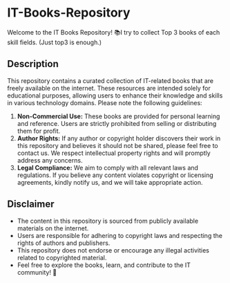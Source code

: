 # IT-Books-Repository
Welcome to the IT Books Repository! 📚I try to collect Top 3 books of each skill fields. (Just top3 is enough.)
## Description
This repository contains a curated collection of IT-related books that are freely available on the internet. These resources are intended solely for educational purposes, allowing users to enhance their knowledge and skills in various technology domains. Please note the following guidelines:

1. **Non-Commercial Use:** These books are provided for personal learning and reference. Users are strictly prohibited from selling or distributing them for profit.
1. **Author Rights:** If any author or copyright holder discovers their work in this repository and believes it should not be shared, please feel free to contact us. We respect intellectual property rights and will promptly address any concerns.
1. **Legal Compliance:** We aim to comply with all relevant laws and regulations. If you believe any content violates copyright or licensing agreements, kindly notify us, and we will take appropriate action.
## Disclaimer
- The content in this repository is sourced from publicly available materials on the internet.
- Users are responsible for adhering to copyright laws and respecting the rights of authors and publishers.
- This repository does not endorse or encourage any illegal activities related to copyrighted material.
- Feel free to explore the books, learn, and contribute to the IT community! 🚀

